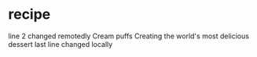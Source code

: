 # recipe
line 2 changed remotedly
Cream puffs
Creating the world's most delicious dessert
last line changed locally 
